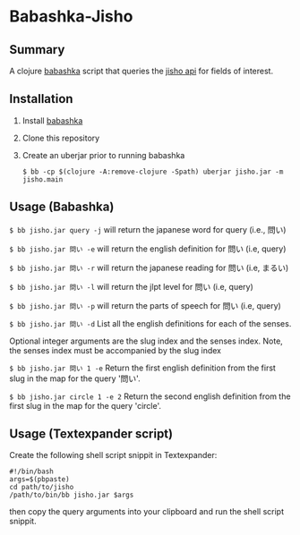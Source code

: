 # Babashka-Jisho
## Summary
A clojure [babashka](https://github.com/babashka/babashka#readme) script that queries the [jisho api](https://jisho.org/api/v1/search/words?keyword=%E8%A1%A8) for fields of interest.
 
## Installation
1. Install [babashka](https://github.com/babashka/babashka)
2. Clone this repository
3. Create an uberjar prior to running babashka 

    `$ bb -cp $(clojure -A:remove-clojure -Spath) uberjar jisho.jar -m jisho.main`

## Usage (Babashka) 
`$ bb jisho.jar query -j` will return the japanese word for query (i.e., 問い)

`$ bb jisho.jar 問い -e` will return the english definition for 問い (i.e, query)

`$ bb jisho.jar 問い -r` will return the japanese reading for 問い (i.e, まるい)

`$ bb jisho.jar 問い -l` will return the jlpt level for 問い (i.e, query)

`$ bb jisho.jar 問い -p` will return the parts of speech for 問い (i.e, query)

`$ bb jisho.jar 問い -d` List all the english definitions for each of the senses.

Optional integer arguments are the slug index and the senses index. Note, the senses index must be accompanied by the slug index

`$ bb jisho.jar 問い 1 -e` Return the first english definition from the first slug in the map for the query '問い'.

`$ bb jisho.jar circle 1 -e 2` Return the second english definition from the first slug in the map for the query 'circle'. 

## Usage (Textexpander script)
Create the following shell script snippit in Textexpander:
```
#!/bin/bash
args=$(pbpaste)
cd path/to/jisho
/path/to/bin/bb jisho.jar $args
```
then copy the query arguments into your clipboard and run the shell script snippit.
